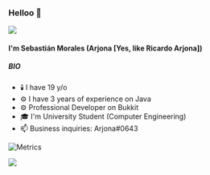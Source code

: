 ### Helloo 👋

![](https://komarev.com/ghpvc/?username=TulioTriste&style=plastic)
#### I'm Sebastián Morales (Arjona [Yes, like Ricardo Arjona])

##### BIO

- 🕯️ I have 19 y/o
- ⚙️ I have 3 years of experience on Java
- ⚙️ Professional Developer on Bukkit
- 🎓 I'm University Student (Computer Engineering)
- 📫 Business inquiries: Arjona#0643

![Metrics](https://metrics.lecoq.io/TulioTriste?template=classic&languages=1&isocalendar=1&habits=1&isocalendar.duration=half-year&languages.limit=8&languages.sections=most-used&languages.colors=github&languages.threshold=0%25&languages.indepth=false&languages.analysis.timeout=15&languages.categories=markup%2C%20programming&languages.recent.categories=markup%2C%20programming&languages.recent.load=300&languages.recent.days=14&habits.from=200&habits.days=18&habits.facts=true&habits.charts=false&habits.trim=false&config.timezone=America%2FSantiago)

![](https://hit.yhype.me/github/profile?user_id=50537641)
